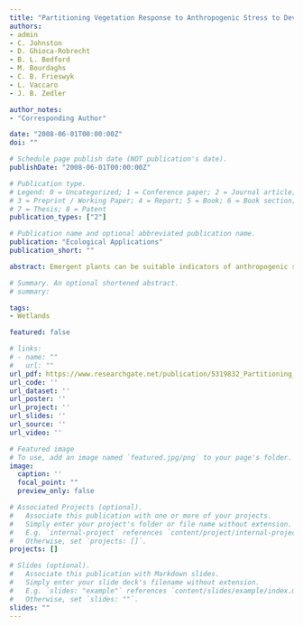 ```yaml
---
title: "Partitioning Vegetation Response to Anthropogenic Stress to Develop Multi-Taxa Wetland Indicators"
authors:
- admin
- C. Johnston
- D. Ghioca-Robrecht
- B. L. Bedford
- M. Bourdaghs
- C. B. Frieswyk
- L. Vaccaro
- J. B. Zedler

author_notes:
- "Corresponding Author"

date: "2008-06-01T00:00:00Z"
doi: ""

# Schedule page publish date (NOT publication's date).
publishDate: "2008-06-01T00:00:00Z"

# Publication type.
# Legend: 0 = Uncategorized; 1 = Conference paper; 2 = Journal article;
# 3 = Preprint / Working Paper; 4 = Report; 5 = Book; 6 = Book section;
# 7 = Thesis; 8 = Patent
publication_types: ["2"]

# Publication name and optional abbreviated publication name.
publication: "Ecological Applications"
publication_short: ""

abstract: Emergent plants can be suitable indicators of anthropogenic stress in coastal wetlands if their responses to natural environmental variation can be parsed from their responses to human activities in and around wetlands. We used hierarchical partitioning to evaluate the independent influence of geomorphology, geography, and anthropogenic stress on common wetland plants of the U.S. Great Lakes coast and developed multi-taxa models indicating wetland condition. A seven-taxon model predicted condition relative to watershed-derived anthropogenic stress, and a four-taxon model predicted condition relative to within-wetland anthropogenic stressors that modified hydrology. The Great Lake on which the wetlands occurred explained an average of about half the variation in species cover, and subdividing the data by lake allowed us to remove that source of variation. We developed lake-specific multi-taxa models for all of the Great Lakes except Lake Ontario, which had no plant species with significant independent effects of anthropogenic stress. Plant responses were both positive (increasing cover with stress) and negative (decreasing cover with stress), and plant taxa incorporated into the lake-specific models differed by Great Lake. The resulting models require information on only a few taxa, rather than all plant species within a wetland, making them easier to implement than existing indicators.

# Summary. An optional shortened abstract.
# summary: 

tags:
- Wetlands

featured: false

# links:
# - name: ""
#   url: ""
url_pdf: https://www.researchgate.net/publication/5319832_Partitioning_vegetation_response_to_anthropogenic_stress_to_develop_multi-taxa_wetland_indicators
url_code: ''
url_dataset: ''
url_poster: ''
url_project: ''
url_slides: ''
url_source: ''
url_video: ''

# Featured image
# To use, add an image named `featured.jpg/png` to your page's folder. 
image:
  caption: ''
  focal_point: ""
  preview_only: false

# Associated Projects (optional).
#   Associate this publication with one or more of your projects.
#   Simply enter your project's folder or file name without extension.
#   E.g. `internal-project` references `content/project/internal-project/index.md`.
#   Otherwise, set `projects: []`.
projects: []

# Slides (optional).
#   Associate this publication with Markdown slides.
#   Simply enter your slide deck's filename without extension.
#   E.g. `slides: "example"` references `content/slides/example/index.md`.
#   Otherwise, set `slides: ""`.
slides: ""
---
```


